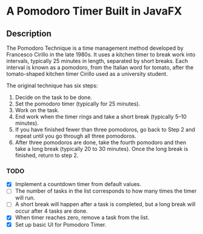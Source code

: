 # A Pomodoro Timer Built in JavaFX

## Description
The Pomodoro Technique is a time management method developed by Francesco Cirillo in the late 1980s. It uses a kitchen timer to break work into intervals, typically 25 minutes in length, separated by short breaks. Each interval is known as a pomodoro, from the Italian word for tomato, after the tomato-shaped kitchen timer Cirillo used as a university student.

The original technique has six steps:
1. Decide on the task to be done.
2. Set the pomodoro timer (typically for 25 minutes).
3. Work on the task.
4. End work when the timer rings and take a short break (typically 5–10 minutes). 
5. If you have finished fewer than three pomodoros, go back to Step 2 and repeat until you go through all three pomodoros.
6. After three pomodoros are done, take the fourth pomodoro and then take a long break (typically 20 to 30 minutes). 
Once the long break is finished, return to step 2.

### TODO
- [X] Implement a countdown timer from default values.
- [ ] The number of tasks in the list corresponds to how many times the timer will run.
- [ ] A short break will happen after a task is completed, but a long break will occur after 4 tasks are done.
- [X] When timer reaches zero, remove a task from the list.
- [X] Set up basic UI for Pomodoro Timer.
